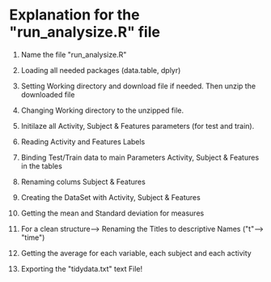# Explanation for the "run_analysize.R" file

1. Name the file "run_analysize.R"

2. Loading all needed packages (data.table, dplyr)
3. Setting Working directory and download file if needed. Then unzip the downloaded file
4. Changing Working directory to the unzipped file.

5. Initilaze all Activity, Subject & Features parameters (for test and train).
6. Reading Activity and Features Labels
7. Binding Test/Train data to main Parameters Activity, Subject & Features in the tables

8. Renaming colums Subject & Features 
9. Creating the DataSet with Activity, Subject & Features
10. Getting the mean and Standard deviation for measures

11. For a clean structure--> Renaming the Titles to descriptive Names ("t"--> "time")
12. Getting the average for each variable, each subject and each activity

13. Exporting the "tidydata.txt" text File!

